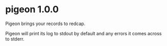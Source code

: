 # pigeon 1.0.0
Pigeon brings your records to redcap.

Pigeon will print its log to stdout by default
and any errors it comes across to stderr.
